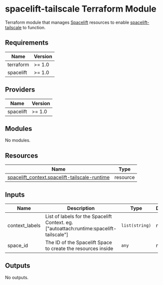 # spacelift-tailscale Terraform Module

Terraform module that manages [Spacelift][] resources to enable [spacelift-tailscale] to function.

[Spacelift]: https://spacelift.io/
[spacelift-tailscale]: https://github.com/caius/spacelift-tailscale/

<!-- BEGIN_TF_DOCS -->
## Requirements

| Name | Version |
|------|---------|
| terraform | >= 1.0 |
| spacelift | >= 1.0 |

## Providers

| Name | Version |
|------|---------|
| spacelift | >= 1.0 |

## Modules

No modules.

## Resources

| Name | Type |
|------|------|
| [spacelift_context.spacelift-tailscale-runtime](https://registry.terraform.io/providers/spacelift-io/spacelift/latest/docs/resources/context) | resource |

## Inputs

| Name | Description | Type | Default | Required |
|------|-------------|------|---------|:--------:|
| context\_labels | List of labels for the Spacelift Context. eg. ["autoattach:runtime:spacelift-tailscale"] | `list(string)` | n/a | yes |
| space\_id | The ID of the Spacelift Space to create the resources inside | `any` | n/a | yes |

## Outputs

No outputs.
<!-- END_TF_DOCS -->